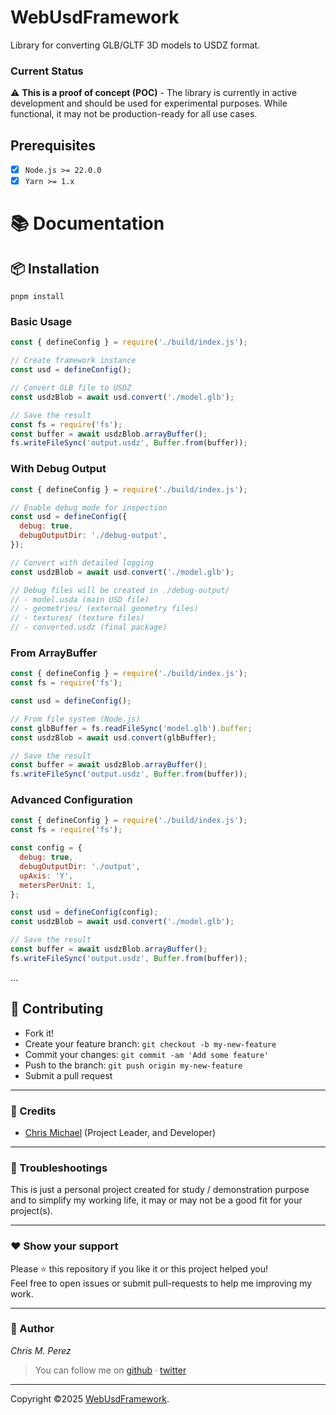 # WebUsdFramework

Library for converting GLB/GLTF 3D models to USDZ format.

### Current Status

⚠️ **This is a proof of concept (POC)** - The library is currently in active development and should be used for experimental purposes. While functional, it may not be production-ready for all use cases.

## Prerequisites

- [x] `Node.js >= 22.0.0`
- [x] `Yarn >= 1.x`

# 📚 Documentation

## **:package: Installation**

```shell
pnpm install
```

### Basic Usage

```javascript
const { defineConfig } = require('./build/index.js');

// Create framework instance
const usd = defineConfig();

// Convert GLB file to USDZ
const usdzBlob = await usd.convert('./model.glb');

// Save the result
const fs = require('fs');
const buffer = await usdzBlob.arrayBuffer();
fs.writeFileSync('output.usdz', Buffer.from(buffer));
```

### With Debug Output

```javascript
const { defineConfig } = require('./build/index.js');

// Enable debug mode for inspection
const usd = defineConfig({
  debug: true,
  debugOutputDir: './debug-output',
});

// Convert with detailed logging
const usdzBlob = await usd.convert('./model.glb');

// Debug files will be created in ./debug-output/
// - model.usda (main USD file)
// - geometries/ (external geometry files)
// - textures/ (texture files)
// - converted.usdz (final package)
```

### From ArrayBuffer

```javascript
const { defineConfig } = require('./build/index.js');
const fs = require('fs');

const usd = defineConfig();

// From file system (Node.js)
const glbBuffer = fs.readFileSync('model.glb').buffer;
const usdzBlob = await usd.convert(glbBuffer);

// Save the result
const buffer = await usdzBlob.arrayBuffer();
fs.writeFileSync('output.usdz', Buffer.from(buffer));
```

### Advanced Configuration

```javascript
const { defineConfig } = require('./build/index.js');
const fs = require('fs');

const config = {
  debug: true,
  debugOutputDir: './output',
  upAxis: 'Y',
  metersPerUnit: 1,
};

const usd = defineConfig(config);
const usdzBlob = await usd.convert('./model.glb');

// Save the result
const buffer = await usdzBlob.arrayBuffer();
fs.writeFileSync('output.usdz', Buffer.from(buffer));
```

...

## **:handshake: Contributing**

- Fork it!
- Create your feature branch: `git checkout -b my-new-feature`
- Commit your changes: `git commit -am 'Add some feature'`
- Push to the branch: `git push origin my-new-feature`
- Submit a pull request

---

### **:busts_in_silhouette: Credits**

- [Chris Michael](https://github.com/chrismichaelps) (Project Leader, and Developer)

---

### **:anger: Troubleshootings**

This is just a personal project created for study / demonstration purpose and to simplify my working life, it may or may
not be a good fit for your project(s).

---

### **:heart: Show your support**

Please :star: this repository if you like it or this project helped you!\
Feel free to open issues or submit pull-requests to help me improving my work.

---

### **:robot: Author**

_*Chris M. Perez*_

> You can follow me on
> [github](https://github.com/chrismichaelps)&nbsp;&middot;&nbsp;[twitter](https://twitter.com/Chris5855M)

---

Copyright ©2025 [WebUsdFramework](https://github.com/chrismichaelps/WebUsdFramework).
